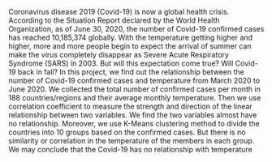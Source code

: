 Coronavirus disease 2019 (Covid-19) is now a global health crisis. According to the Situation Report declared by the World Health Organization, as of June 30, 2020, the number of Covid-19 confirmed cases has reached 10,185,374 globally. With the temperature getting higher and higher, more and more people begin to expect the arrival of summer can make the virus completely disappear as Severe Acute Respiratory Syndrome (SARS) in 2003. But will this expectation come true? Will Covid-19 back in fall? In this project, we find out the relationship between the number of Covid-19 confirmed cases and temperature from March 2020 to June 2020. We collected the total number of confirmed cases per month in 188 countries/regions and their average monthly temperature. Then we use correlation coefficient to measure the strength and direction of the linear relationship between two variables. We find the two variables almost have no relationship. Moreover, we use K-Means clustering method to divide the countries into 10 groups based on the confirmed cases. But there is no similarity or correlation in the temperature of the members in each group. We may conclude that the Covid-19 has no relationship with temperature
